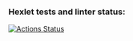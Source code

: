 ### Hexlet tests and linter status:
[![Actions Status](https://github.com/KnyazkinVik/frontend-project-44/actions/workflows/hexlet-check.yml/badge.svg)](https://github.com/KnyazkinVik/frontend-project-44/actions)